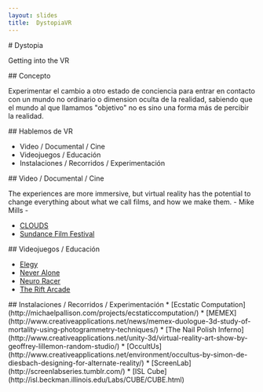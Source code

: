 ```yaml
---
layout: slides
title:  DystopiaVR
---
```


<section markdown="block">
# Dystopia

Getting into the VR
</section>

<section markdown="block">
## Concepto

Experimentar el cambio a otro estado de conciencia
para entrar en contacto con un mundo no ordinario o 
dimension oculta de la realidad, sabiendo que el
mundo al que llamamos "objetivo" no es sino una 
forma más de percibir la realidad.


</section>
<section markdown="block">
## Hablemos de VR

* Video / Documental / Cine
* Videojuegos / Educación
* Instalaciones /  Recorridos / Experimentación


</section>

<section markdown="block">
	<section markdown="block">
## Video / Documental / Cine

The experiences are more immersive, but virtual reality has the potential
 to change everything about what we call films, and how we make them. 
 				                       - Mike Mills -

* [CLOUDS](http://www.cloudsdocumentary.com/)
* [Sundance Film Festival](http://www.wired.com/2015/01/vr-filmmaking-pioneers/)
</section>
	<section markdown="block">
## Videojuegos / Educación

* [Elegy](http://www.wired.com/2015/01/elegy-dead-world/)
* [Never Alone](http://neveralonegame.com/game/)
* [Neuro Racer](http://gazzaleylab.ucsf.edu/neuroscience-projects/neuroracer/)
* [The Rift Arcade](http://www.theriftarcade.com/oculus-rift-games/)
	</section>
 <section markdown="block">
## Instalaciones /  Recorridos / Experimentación
* [Ecstatic Computation](http://michaelpallison.com/projects/ecstaticcomputation/)
* [MEMEX](http://www.creativeapplications.net/news/memex-duologue-3d-study-of-mortality-using-photogrammetry-techniques/)
* [The Nail Polish Inferno](http://www.creativeapplications.net/unity-3d/virtual-reality-art-show-by-geoffrey-lillemon-random-studio/)
* [OccultUs](http://www.creativeapplications.net/environment/occultus-by-simon-de-diesbach-designing-for-alternate-reality/)
* [ScreenLab](http://screenlabseries.tumblr.com/)
* [ISL Cube](http://isl.beckman.illinois.edu/Labs/CUBE/CUBE.html)



  </section>
</section>

